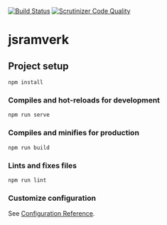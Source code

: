 [![Build Status](https://travis-ci.com/Hatooz/jsramverk.svg?branch=master)](https://travis-ci.com/Hatooz/jsramverk) [![Scrutinizer Code Quality](https://scrutinizer-ci.com/g/Hatooz/jsramverk/badges/quality-score.png?b=master)](https://scrutinizer-ci.com/g/Hatooz/jsramverk/?branch=master)
# jsramverk

## Project setup
```
npm install
```

### Compiles and hot-reloads for development
```
npm run serve
```

### Compiles and minifies for production
```
npm run build
```

### Lints and fixes files
```
npm run lint
```

### Customize configuration
See [Configuration Reference](https://cli.vuejs.org/config/).
